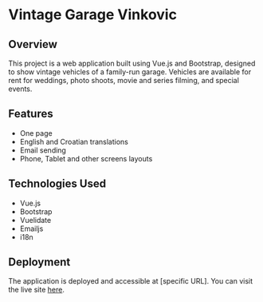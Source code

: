 # Vintage Garage Vinkovic

## Overview
This project is a web application built using Vue.js and Bootstrap, designed to show vintage vehicles of a family-run garage. Vehicles are available for rent for weddings, photo shoots, movie and series filming, and special events.

## Features
- One page
- English and Croatian translations
- Email sending
- Phone, Tablet and other screens layouts

## Technologies Used
- Vue.js
- Bootstrap
- Vuelidate
- Emailjs
- i18n

## Deployment
The application is deployed and accessible at [specific URL]. You can visit the live site [here](hhttps://markobenjak.github.io/vintage-garage/).
